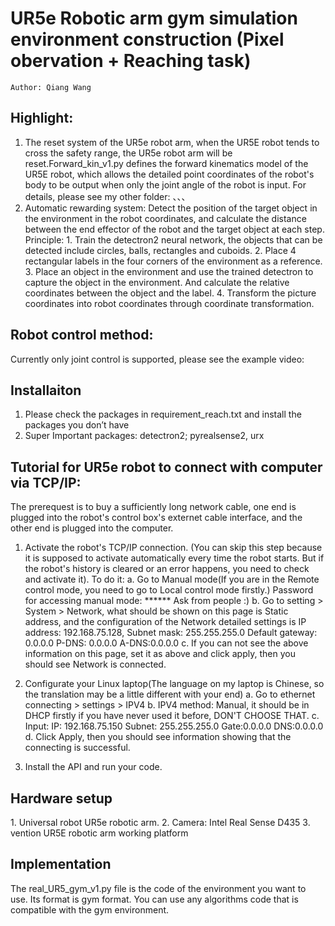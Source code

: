# UR5e Robotic arm gym simulation environment construction (Pixel obervation + Reaching task)
    Author: Qiang Wang
    
## Highlight:
1. The reset system of the UR5e robot arm, when the UR5E robot tends to cross the safety range, the UR5e robot arm will be reset.Forward_kin_v1.py defines the forward kinematics model of the UR5E robot, which allows the detailed point coordinates of the robot's body to be output when only the joint angle of the robot is input. For details, please see my other folder: 、、、
2. Automatic rewarding system: Detect the position of the target object in the environment in the robot coordinates, and calculate the distance between the end effector of the robot and the target object at each step.
    Principle: 1. Train the detectron2 neural network, the objects that can be detected include circles, balls, rectangles and cuboids.
               2. Place 4 rectangular labels in the four corners of the environment as a reference.
               3. Place an object in the environment and use the trained detectron to capture the object in the environment. And calculate the relative coordinates between the object and the label.
               4. Transform the picture coordinates into robot coordinates through coordinate transformation.
               
## Robot control method: 
Currently only joint control is supported, please see the example video: <YOUTUBE>

## Installaiton
1. Please check the packages in requirement_reach.txt and install the packages you don’t have
2. Super Important packages: detectron2; pyrealsense2, urx

## Tutorial for UR5e robot to connect with computer via TCP/IP:
The prerequest is to buy a sufficiently long network cable, one end is plugged into the robot's control box's externet cable interface, and the other end is plugged into the computer.
1. Activate the robot's TCP/IP connection. (You can skip this step because it is supposed to activate automatically every time the robot starts. But if the robot's history is cleared or an error happens, you need to check and activate it). To do it:
	a. Go to Manual mode(If you are in the Remote control mode, you need to go to Local control mode firstly.) Password for accessing manual mode: ****** Ask from people :)
	b. Go to setting > System > Network, what should be shown on this page is Static address, and the configuration of the Network detailed settings is IP address: 192.168.75.128, Subnet mask: 255.255.255.0
		Default gateway: 0.0.0.0  P-DNS: 0.0.0.0 A-DNS:0.0.0.0
	c. If you can not see the above information on this page, set it as above and click apply, then you should see Network is connected.

2. Configurate your Linux laptop(The language on my laptop is Chinese, so the translation may be a little different with your end)
	a. Go to ethernet connecting > settings > IPV4
	b. IPV4 method: Manual, it should be in DHCP firstly if you have never used it before, DON'T CHOOSE THAT.
	c. Input:  IP: 192.168.75.150   Subnet: 255.255.255.0   Gate:0.0.0.0  DNS:0.0.0.0
	d. Click Apply, then you should see information showing that the connecting is successful.

3. Install the API and run your code.

## Hardware setup
<picture>
1. Universal robot UR5e robotic arm.
2. Camera: Intel Real Sense D435
3. vention UR5E robotic arm working platform

## Implementation
The real_UR5_gym_v1.py file is the code of the environment you want to use. Its format is gym format. You can use any algorithms code that is compatible with the gym environment.
